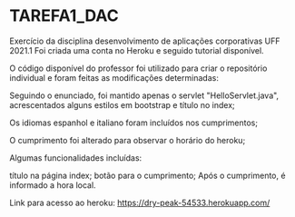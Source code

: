 # TAREFA1_DAC
Exercício da disciplina desenvolvimento de aplicações corporativas UFF 2021.1
Foi criada uma conta no Heroku e seguido tutorial disponível.

O código disponível do professor foi utilizado para criar o repositório individual e foram feitas as modificações determinadas:

Seguindo o enunciado, foi mantido apenas o servlet "HelloServlet.java", acrescentados alguns estilos em bootstrap e título no index;

Os idiomas espanhol e italiano foram incluídos nos cumprimentos;

O cumprimento foi alterado para observar o horário do heroku;

Algumas funcionalidades incluídas:

título na página index;
botão para o cumprimento;
Após o cumprimento, é informado a hora local.

Link para acesso ao heroku: https://dry-peak-54533.herokuapp.com/


